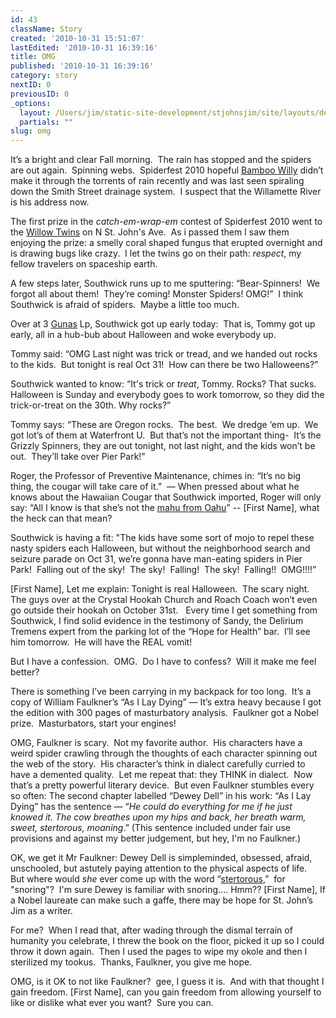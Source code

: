 ```yaml
---
id: 43
className: Story
created: '2010-10-31 15:51:07'
lastEdited: '2010-10-31 16:39:16'
title: OMG
published: '2010-10-31 16:39:16'
category: story
nextID: 0
previousID: 0
_options:
  layout: /Users/jim/static-site-development/stjohnsjim/site/layouts/default.static.ttml
  partials: ""
slug: omg
---
```

<p>It&rsquo;s a bright and clear Fall morning.&nbsp; The rain has stopped and the spiders are out again.&nbsp; Spinning webs.&nbsp; Spiderfest 2010 hopeful <a target="_blank" href="http://www.google.com/maps/ms?ie=UTF8&amp;hl=en&amp;msa=0&amp;msid=114144299215869109392.0004920b87d0a9c46bbd7&amp;t=h&amp;z=20">Bamboo Willy</a> didn&rsquo;t make it through the torrents of rain recently and was last seen spiraling down the Smith Street drainage system.&nbsp; I suspect that the Willamette River is his address now.</p>
<p>The first prize in the <em>catch-em-wrap-em</em> contest of Spiderfest 2010 went to the <a target="_blank" href="http://www.google.com/maps/ms?ie=UTF8&amp;hl=en&amp;msa=0&amp;msid=114144299215869109392.0004929a77b2fc91ba602&amp;t=h&amp;z=20">Willow Twins</a> on N St. John's Ave.&nbsp; As i passed them I saw them enjoying the prize: a smelly coral shaped fungus that erupted overnight and is drawing bugs like crazy.&nbsp; I let the twins go on their path: <em>respect</em>, my fellow travelers on spaceship earth.</p>
<p >A few steps later, Southwick runs up to me sputtering: &ldquo;Bear-Spinners!&nbsp; We forgot all about them!&nbsp; They&rsquo;re coming! Monster Spiders! OMG!&rdquo;&nbsp; I think Southwick is afraid of spiders.&nbsp; Maybe a little too much.</p>

<p >Over at 3 <a target="_blank" href="http://en.wikipedia.org/wiki/Gu&#7751;a#In_Samkhya_philosophy">Gunas</a> Lp, Southwick got up early today:&nbsp; That is, Tommy got up early, all in a hub-bub about Halloween and woke everybody up.</p>

<p >Tommy said: &ldquo;OMG Last night was trick or tread, and we handed out rocks to the kids.&nbsp; But tonight is real Oct 31!&nbsp; How can there be two Halloweens?&rdquo;</p>

<p >Southwick wanted to know: &ldquo;It's trick or <em>treat</em>, Tommy. Rocks? That sucks.&nbsp; Halloween is Sunday and everybody goes to work tomorrow, so they did the trick-or-treat on the 30th. Why rocks?&rdquo;</p>

<p >Tommy says: &ldquo;These are Oregon rocks.&nbsp; The best.&nbsp; We dredge &lsquo;em up.&nbsp; We got lot&rsquo;s of them at Waterfront U.&nbsp; But that&rsquo;s not the important thing-&nbsp; It&rsquo;s the Grizzly Spinners, they are out tonight, not last night, and the kids won&rsquo;t be out.&nbsp; They&rsquo;ll take over Pier Park!&rdquo;</p>

<p >Roger, the Professor of Preventive Maintenance, chimes in: &ldquo;It&rsquo;s no big thing, the cougar will take care of it.&rdquo;&nbsp; &mdash; When pressed about what he knows about the Hawaiian Cougar that Southwick imported, Roger will only say: &ldquo;All I know is that she&rsquo;s not the <a target="_blank" href="http://www.google.com/images?rls=en&amp;q=images:+mahu&amp;oe=UTF-8&amp;um=1&amp;ie=UTF-8&amp;source=univ&amp;ei=mPXNTIGWN4u-sQPP8rjXDg&amp;sa=X&amp;oi=image_result_group&amp;ct=title&amp;resnum=5&amp;ved=0CDYQsAQwBA&amp;biw=1043&amp;bih=596">mahu from Oahu</a>&rdquo; -- [First Name], what the heck can that mean?</p>

<p ><span >Southwick is having a fit: &quot;The kids have some sort of mojo to repel these nasty spiders each Halloween, but without </span>the neighborhood search and seizure parade on Oct 31, we&rsquo;re gonna have man-eating spiders in Pier Park!&nbsp; Falling out of the sky!&nbsp; The sky!&nbsp; Falling!&nbsp; The sky!&nbsp; Falling!!&nbsp; OMG!!!!&rdquo;</p>

<p >[First Name], Let me explain: Tonight is real Halloween.&nbsp; The scary night.&nbsp; The guys over at the Crystal Hookah Church and Roach Coach won&rsquo;t even go outside their hookah on October 31st. &nbsp; Every time I get something from Southwick, I find solid evidence in the testimony of Sandy, the Delirium Tremens expert from the parking lot of the &ldquo;Hope for Health&rdquo; bar.&nbsp; I&rsquo;ll see him tomorrow.&nbsp; He will have the REAL vomit!</p>

<p >But I have a confession. &nbsp;OMG. &nbsp;Do I have to confess? &nbsp;Will it make me feel better?</p>

<p >There is something I&rsquo;ve been carrying in my backpack for too long.&nbsp; It&rsquo;s a copy of William Faulkner&rsquo;s &ldquo;As I Lay Dying&rdquo; &mdash; It&rsquo;s extra heavy because I got the edition with 300 pages of masturbatory analysis.&nbsp; Faulkner got a Nobel prize.&nbsp; Masturbators, start your engines!</p>

<p >OMG, Faulkner is scary.&nbsp; Not my favorite author.&nbsp; His characters have a weird spider crawling through the thoughts of each character spinning out the web of the story.&nbsp; His character&rsquo;s think in dialect carefully curried to have a demented quality.&nbsp; Let me repeat that: they THINK in dialect.&nbsp; Now that&rsquo;s a pretty powerful literary device.&nbsp; But even Faulkner stumbles every so often: The second chapter labelled &ldquo;Dewey Dell&rdquo; in his work: &ldquo;As I Lay Dying&rdquo; has the sentence &mdash; &ldquo;<em>He could do everything for me if he just knowed it. The cow breathes upon my hips and back, her breath warm, sweet, stertorous, moaning</em>.&rdquo; (This sentence included under fair use provisions and against my better judgement, but hey, I'm no Faulkner.)</p>

<p >OK, we get it Mr Faulkner: Dewey Dell is simpleminded, obsessed, afraid, unschooled, but astutely paying attention to the physical aspects of life.&nbsp; But where would <i>she</i> ever come up with the word &ldquo;<a target="_blank" href="http://www.thefreedictionary.com/stertorous">stertorous</a>,&rdquo; &nbsp;for &quot;snoring&quot;? &nbsp;I'm sure Dewey is familiar with snoring.... Hmm?? [First Name], If a Nobel laureate can make such a gaffe, there may be hope for St. John&rsquo;s Jim as a writer.</p>

<p >For me?&nbsp; When I read that, after wading through the dismal terrain of humanity you celebrate, I threw the book on the floor, picked it up so I could throw it down again.&nbsp; Then I used the pages to wipe my okole and then I sterilized my tookus.&nbsp; Thanks, Faulkner, you give me hope.</p>

<p >OMG, is it OK to not like Faulkner?&nbsp; gee, I guess it is. &nbsp;And with that thought I gain freedom. [First Name], can you gain freedom from allowing yourself to like or dislike what ever you want? &nbsp;Sure you can.</p>